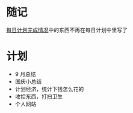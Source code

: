 # 随记

[每日计划完成情况](../../everyDay.md)中的东西不再在每日计划中里写了

# 计划

- 9 月总结
- 国庆小总结
- 计划经济，统计下钱怎么花的
- 收拾东西，打扫卫生
- 个人网站
